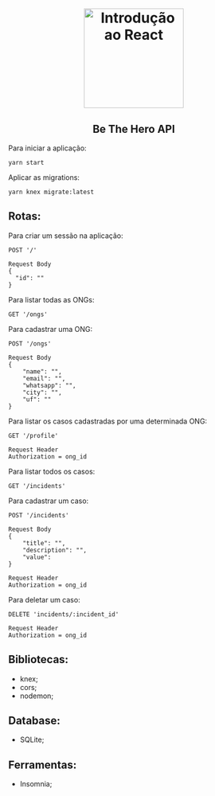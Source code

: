 <h1 align="center">
  <img 
    alt="Introdução ao React" src="https://upload.wikimedia.org/wikipedia/commons/thumb/d/d9/Node.js_logo.svg/1200px-Node.js_logo.svg.png" 
    width="200px"
  />
</h1>
<h2 align="center">
  Be The Hero API
</h2>

Para iniciar a aplicação:
```
yarn start
```
Aplicar as migrations:
```
yarn knex migrate:latest
```
## Rotas:
Para criar um sessão na aplicação:
```
POST '/' 

Request Body
{
  "id": ""
}
```
Para listar todas as ONGs:
```
GET '/ongs'
```
Para cadastrar uma ONG:
```
POST '/ongs' 

Request Body
{
	"name": "",
	"email": "",
	"whatsapp": "",
	"city": "",
	"uf": ""
}
```
Para listar os casos cadastradas por uma determinada ONG:
```
GET '/profile'

Request Header
Authorization = ong_id
```
Para listar todos os casos:
```
GET '/incidents'
```
Para cadastrar um caso:
```
POST '/incidents' 

Request Body
{
	"title": "",
	"description": "",
	"value": 
}

Request Header
Authorization = ong_id
```
Para deletar um caso:
```
DELETE 'incidents/:incident_id'

Request Header
Authorization = ong_id
```

## Bibliotecas:
- knex;
- cors;
- nodemon;

## Database:
- SQLite;

## Ferramentas:
- Insomnia;
